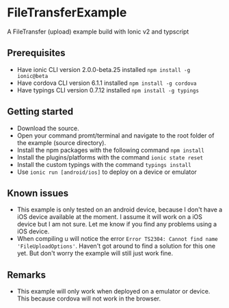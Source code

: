 # FileTransferExample
A FileTransfer (upload) example build with Ionic v2 and typscript

## Prerequisites
- Have ionic CLI version 2.0.0-beta.25 installed `npm install -g ionic@beta`
- Have cordova CLI version 6.1.1 installed `npm install -g cordova`
- Have typings CLI version 0.7.12 installed `npm install -g typings`

## Getting started

- Download the source.
- Open your command promt/terminal and navigate to the root folder of the example (source directory).
- Install the npm packages with the following command `npm install`
- Install the plugins/platforms with the command `ionic state reset`
- Install the custom typings with the command `typings install`
- Use `ionic run [android/ios]` to deploy on a device or emulator

## Known issues
- This example is only tested on an android device, because I don't have a iOS device available at the moment. I assume it will work on a iOS device but I am not sure. Let me know if you find any problems using a iOS device.
- When compiling u will notice the error `Error TS2304: Cannot find name 'FileUploadOptions'`. Haven't got around to find a solution for this one yet. But don't worry the example will still just work fine.

## Remarks
- This example will only work when deployed on a emulator or device. This because cordova will not work in the browser.
